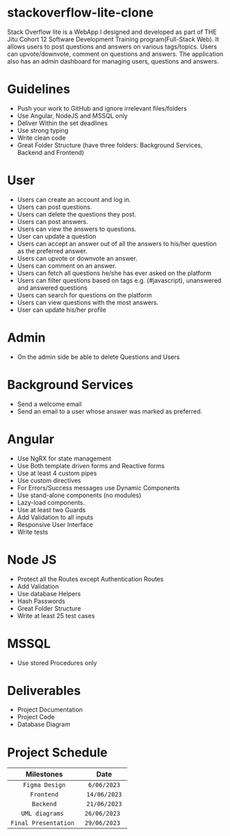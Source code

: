 # stackoverflow-lite-clone
Stack Overflow lite is a WebApp I designed and developed as part of THE Jitu Cohort 12 Software Development Training program(Full-Stack Web). It allows users to post questions and answers on various tags/topics. Users can upvote/downvote, comment on questions and answers. The application also has an admin dashboard for managing users, questions and answers.

# Guidelines 
* Push your work to GitHub and ignore irrelevant files/folders
* Use Angular, NodeJS and MSSQL only 
* Deliver Within the set deadlines 
* Use strong typing  
* Write clean code  
* Great Folder Structure (have three folders: Background Services, Backend and Frontend) 

# User  
* Users can create an account and log in.
* Users can post questions.
* Users can delete the questions they post.  
* Users can post answers.  
* Users can view the answers to questions.  
* User can update a question 
* Users can accept an answer out of all the answers to his/her question as the preferred answer.   
* Users can upvote or downvote an answer.  
* Users can comment on an answer.  
* Users can fetch all questions he/she has ever asked on the platform
* Users can filter questions based on tags e.g. (#javascript), unanswered and answered questions
* Users can search for questions on the platform  
* Users can view questions with the most answers.  
* User can update his/her profile  

# Admin
* On the admin side be able to delete Questions and Users

# Background Services 
* Send a welcome email 
* Send an email to a user whose answer was marked as preferred.

# Angular
* Use NgRX for state management 
* Use Both template driven forms and Reactive forms  
* Use at least 4 custom pipes 
* Use custom directives 
* For Errors/Success messages use Dynamic Components 
* Use stand-alone components (no modules) 
* Lazy-load components. 
* Use at least two Guards 
* Add Validation to all inputs 
* Responsive User Interface 
* Write tests 

# Node JS 
* Protect all the Routes except Authentication Routes 
* Add Validation 
* Use database Helpers  
* Hash Passwords 
* Great Folder Structure  
* Write at least 25 test cases  

 
# MSSQL 
* Use stored Procedures only

# Deliverables 
* Project Documentation 
* Project Code  
* Database Diagram 

# Project Schedule 

| Milestones   |  Date      |
|:------------:|:----------:|
|`Figma Design`| `6/06/2023`|
|`Frontend`    |`14/06/2023`|
|`Backend`     |`21/06/2023`|
|`UML diagrams `|`26/06/2023 `|
|`Final Presentation `|`29/06/2023 `|

